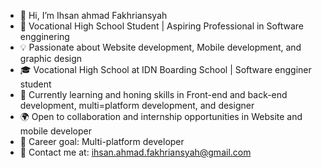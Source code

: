 - 👋 Hi, I’m Ihsan ahmad Fakhriansyah
- 🌟 Vocational High School Student | Aspiring Professional in Software engginering
- 💡 Passionate about Website development, Mobile development, and graphic design
- 🎓 Vocational High School at IDN Boarding School  | Software engginer student
- 🚀 Currently learning and honing skills in Front-end and back-end development, multi=platform development, and designer
- 🌍 Open to collaboration and internship opportunities in Website and mobile developer
- 💼 Career goal: Multi-platform developer
- 📩 Contact me at: ihsan.ahmad.fakhriansyah@gmail.com
